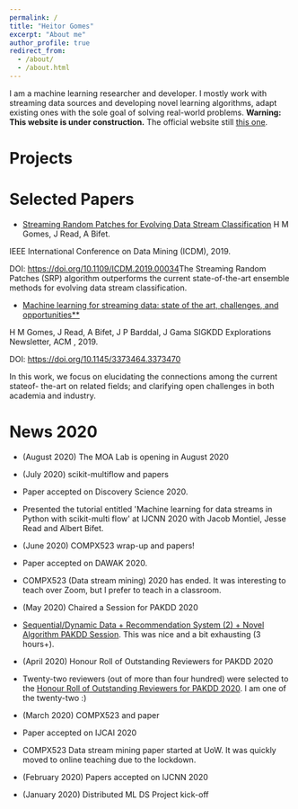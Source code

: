 ```yaml
---
permalink: /
title: "Heitor Gomes"
excerpt: "About me"
author_profile: true
redirect_from: 
  - /about/
  - /about.html
---
```



I am a machine learning researcher and developer. I mostly work with streaming data sources and developing novel learning algorithms, adapt existing ones with the sole goal of solving real-world problems. 
**Warning: This website is under construction.** The official website still [this one](https://heitormurilogomes.wixsite.com/heitor-murilo-gomes).

Projects
======



Selected Papers
======

* [Streaming Random Patches for Evolving Data Stream Classification](https://www.researchgate.net/publication/338943432_Streaming_Random_Patches_for_Evolving_Data_Stream_Classification)
H M Gomes, J Read, A Bifet.

IEEE International Conference on Data Mining (ICDM), 2019.

DOI: https://doi.org/10.1109/ICDM.2019.00034
​
The Streaming Random Patches (SRP) algorithm outperforms the current state-of-the-art ensemble methods for evolving data stream classification. 

* [Machine learning for streaming data: state of the art, challenges, and opportunities**](https://www.researchgate.net/publication/337581742_Machine_learning_for_streaming_data_state_of_the_art_challenges_and_opportunities)

H M Gomes, J Read, A Bifet, J P Barddal, J Gama
SIGKDD Explorations Newsletter, ACM , 2019.

DOI: https://doi.org/10.1145/3373464.3373470
 
In this work, we focus on elucidating the connections among the current stateof- the-art on related fields; and clarifying open challenges in both academia and industry. 

News 2020
======

* (August 2020) The MOA Lab is opening in August 2020

* (July 2020) scikit-multiflow and papers
 * Paper accepted on Discovery Science 2020. 
 * Presented the tutorial entitled 'Machine learning  for data streams in Python with scikit-multi flow' at IJCNN 2020 with Jacob Montiel, Jesse Read and Albert Bifet. 

* (June 2020) COMPX523 wrap-up and papers!
 * Paper accepted on DAWAK 2020. 
 * COMPX523 (Data stream mining) 2020 has ended. It was interesting to teach over Zoom, but I prefer to teach in a classroom. 

* (May 2020) Chaired a Session for PAKDD 2020
 * [Sequential/Dynamic Data + Recommendation System (2) + Novel Algorithm PAKDD Session](https://www.pakdd2020.org/program.html#s6). This was nice and a bit exhausting (3 hours+). 

* (April 2020) Honour Roll of Outstanding Reviewers for PAKDD 2020
 * Twenty-two reviewers (out of more than four hundred) were selected to the [Honour Roll of Outstanding Reviewers for PAKDD 2020](https://www.pakdd2020.org/programcommittee.html). I am one of the twenty-two :)

* (March 2020) COMPX523 and paper
 * Paper accepted on IJCAI 2020
 * COMPX523 Data stream mining paper started at UoW. It was quickly moved to online teaching due to the lockdown. 

* (February 2020) Papers accepted on IJCNN 2020

* (January 2020) Distributed ML DS Project kick-off
